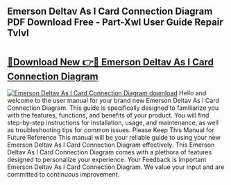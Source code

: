 ## Emerson Deltav As I Card Connection Diagram PDF Download Free - Part-Xwl User Guide Repair TvIvl

# <h2><a href="http://dfo09v9.blite.top/?on=Emerson+Deltav+As+I+Card+Connection+Diagram">🔗Download New 👉🔴 Emerson Deltav As I Card Connection Diagram</a></h2>

[![Emerson Deltav As I Card Connection Diagram download](https://i.imgur.com/lujVjoI.png)](http://dfo09v9.blite.top/?on=Emerson+Deltav+As+I+Card+Connection+Diagram)
Hello and welcome to the user manual for your brand new Emerson Deltav As I Card Connection Diagram. This guide is specifically designed to familiarize you with the features, functions, and benefits of your product. You will find step-by-step instructions for installation, usage, and maintenance, as well as troubleshooting tips for common issues. Please Keep This Manual for Future Reference This manual will be your reliable guide to using your new Emerson Deltav As I Card Connection Diagram effectively. This Emerson Deltav As I Card Connection Diagram comes with a plethora of features designed to personalize your experience. Your Feedback is Important Emerson Deltav As I Card Connection Diagram. We value your input and are committed to continuous improvement.
